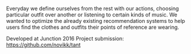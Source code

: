 Everyday we define ourselves from the rest with our actions, choosing particular outfit over another or listening to certain kinds of music. We wanted to optimize the already existing recommendation systems to help users find the clothes and outfits their points of reference are wearing.

Developed at Junction 2016
Project submission: https://github.com/novikk/tant
